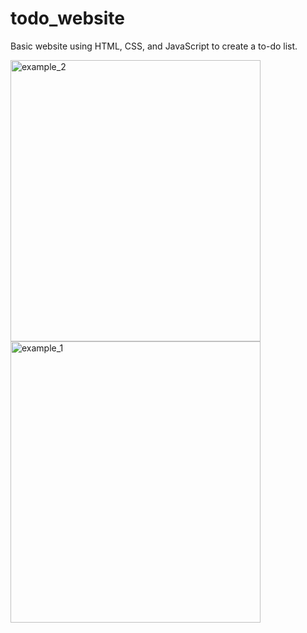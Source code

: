 # todo_website
Basic website using HTML, CSS, and JavaScript to create a to-do list.

<img width="400" height="450" alt="example_2" src="https://github.com/user-attachments/assets/896c1814-e63a-409d-88f1-696bd205a576" />

<img width="400" height="450" alt="example_1" src="https://github.com/user-attachments/assets/14c27d32-000f-42bc-a73d-dbe341547aa9" />
